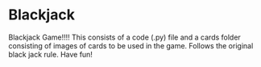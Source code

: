 # Blackjack
Blackjack Game!!!!
This consists of a code (.py) file and a cards folder consisting of images of cards to be used in the game.
Follows the original black jack rule. Have fun!
